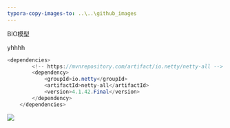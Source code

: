 ```yaml
---
typora-copy-images-to: ..\..\github_images
---
```


BIO模型





yhhhh

```java
<dependencies>
        <!-- https://mvnrepository.com/artifact/io.netty/netty-all -->
        <dependency>
            <groupId>io.netty</groupId>
            <artifactId>netty-all</artifactId>
            <version>4.1.42.Final</version>
        </dependency>
    </dependencies>
```



![](../../github_images/kim-nam-680952-unsplash.jpg)
